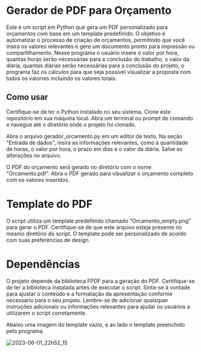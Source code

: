 # Gerador de PDF para Orçamento

Este é um script em Python que gera um PDF personalizado para orçamentos com base em um template predefinido. O objetivo é automatizar o processo de criação de orçamentos, permitindo que você insira os valores relevantes e gere um documento pronto para impressão ou compartilhamento.
Nesse programa o usuário insere o valor por hora, quantas horas serão necessárias para a conclusão do trabalho, o valor da diária, quantas diárias serão necessárias para a conclusão do projeto, o programa faz os cálculos para que seja possível visualizar a proposta com todos os valorres incluindo os valores totais.

## Como usar
Certifique-se de ter o Python instalado no seu sistema.
Clone este repositório em sua máquina local.
Abra um terminal ou prompt de comando e navegue até o diretório onde o projeto foi clonado.

Abra o arquivo gerador_orcamento.py em um editor de texto.
Na seção "Entrada de dados", insira as informações relevantes, como a quantidade de horas, o valor por hora, o prazo em dias e o valor da diária.
Salve as alterações no arquivo.

O PDF do orçamento será gerado no diretório com o nome "Orcamento.pdf".
Abra o PDF gerado para visualizar o orçamento completo com os valores inseridos.

# Template do PDF

O script utiliza um template predefinido chamado "Orcamento_empty.png" para gerar o PDF. Certifique-se de que este arquivo esteja presente no mesmo diretório do script. O template pode ser personalizado de acordo com suas preferências de design.

# Dependências

O projeto depende da biblioteca FPDF para a geração do PDF. Certifique-se de ter a biblioteca instalada antes de executar o script. 
Sinta-se à vontade para ajustar o conteúdo e a formatação da apresentação conforme necessário para o seu projeto. Lembre-se de adicionar quaisquer instruções adicionais ou informações relevantes para ajudar os usuários a utilizarem o script corretamente.

Abaixo uma imagem do template vazio, e ao lado o template preenchido pelo programa.

![2023-06-01_22h52_15](https://github.com/Flaviafclaro/Portifolio/assets/93830753/f7d908dd-d5ad-4363-a7f4-7f94bbe10139)






